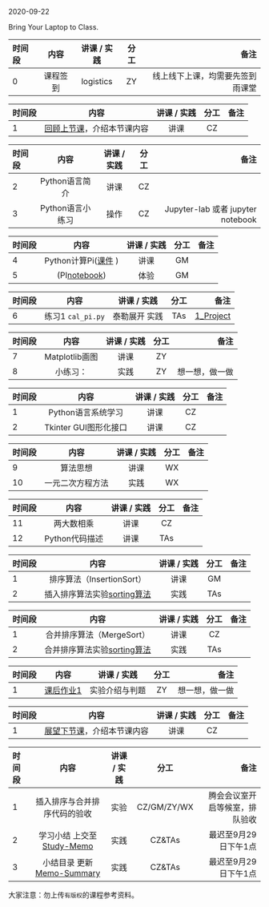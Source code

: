 2020-09-22

Bring Your Laptop to Class. 

|时间段     |  内容    | 讲课 / 实践     |  分工  |备注       |
| :---      |   :----:    |   :----:    |    :----:    |       ---: |
|   0       | 课程签到     |  logistics   |     ZY     |    线上线下上课，均需要先签到雨课堂    |


|时间段     |  内容    | 讲课 / 实践     |  分工  |备注       |
| :---      |   :----:    |   :----:    |    :----:    |       ---: |
|   1       | [回顾上节课](../WW1/WW1-Plan.md)，介绍本节课内容     |  讲课    |     CZ     |         |


|时间段     |  内容    | 讲课 / 实践     |  分工  | 备注       |
| :---      |   :----:    |   :----:    |    :----:    |       ---: |
|   2       | Python语言简介     |  讲课    |    CZ    |          |
|   3       | Python语言小练习   |  操作    |    CZ    |  Jupyter-lab 或者 jupyter notebook  |

|时间段     |  内容    | 讲课 / 实践     |  分工  | 备注       |
| :---      |   :----:    |   :----:    |    :----:    |       ---: |
|   4       | Python计算Pi([课件](../WW1/lectures/%E5%9C%86%E5%91%A8%E7%8E%87%E8%AE%A1%E7%AE%97.pdf) )      |  讲课    |     GM     |         |
|   5       | (PI[notebook](../../../Computing/Python3/PI_Python/calculate_pi.ipynb))     |  体验    |     GM     |         |


|时间段     |  内容    | 讲课 / 实践     |  分工  | 备注       |
| :---      |   :----:    |   :----:    |    :----:    |       ---: |
|   6       | 练习1  ``cal_pi.py``    |  泰勒展开 实践    |     TAs     |    [1_Project](../../../Course-Projects/1_Project)     |


|时间段     |  内容    | 讲课 / 实践     |  分工  |备注       |
| :---      |   :----:    |   :----:    |    :----:    |       ---: |
|   7       |  Matplotlib画图   |  讲课    |     ZY     |           |
|   8       |  小练习：  |   实践   |     ZY     |    想一想，做一做      |

|时间段     |  内容    | 讲课 / 实践     |  分工  | 备注       |
| :---      |   :----:    |   :----:    |    :----:    |       ---: |
|   1       | Python语言系统学习     |  讲课    |    CZ    |          |
|   2       | Tkinter GUI图形化接口     |  讲课    |    CZ    |          |


|时间段     |  内容    | 讲课 / 实践     |  分工  | 备注       |
| :---      |   :----:    |   :----:    |    :----:    |       ---: |
|   9      | 算法思想  |  讲课    |     WX     |         |
|   10      | 一元二次方程方法  |   实践    |     WX     |         |


|时间段     |  内容    | 讲课 / 实践     |  分工  | 备注       |
| :---      |   :----:    |   :----:    |    :----:    |       ---: |
|   11      | 两大数相乘   |  讲课    |     CZ     |         |
|   12      | Python代码描述   |  讲课    |     TAs     |         |


|时间段     |  内容    | 讲课 / 实践     |  分工  |备注       |
| :---      |   :----:    |   :----:    |    :----:    |       ---: |
|   1       | 排序算法（InsertionSort）       |  讲课    |     GM     |         |
|   2       | 插入排序算法实验[sorting算法](../../ML-BD-Algo/cs161-2018/lecture2_sorting.ipynb)     |  实践    |     TAs     |        |


|时间段     |  内容    | 讲课 / 实践     |  分工  |备注       |
| :---      |   :----:    |   :----:    |    :----:    |       ---: |
|   1       | 合并排序算法（MergeSort）       |  讲课    |     CZ     |         |
|   2       | 合并排序算法实验[sorting算法](../../ML-BD-Algo/cs161-2018/lecture2_sorting.ipynb)     |  实践    |     TAs     |        |


|时间段     |  内容    | 讲课 / 实践     |  分工  |备注       |
| :---      |   :----:    |   :----:    |    :----:    |       ---: |
|   1       | [课后作业1](../../../Course-Projects/2_Project/)    |  实验介绍与判题    |     ZY    |    想一想，做一做     |


|时间段     |  内容    | 讲课 / 实践     |  分工  |备注       |
| :---      |   :----:    |   :----:    |    :----:    |       ---: |
|   1      | [展望下节课](../WW3/WW3-Plan.md)，介绍本节课内容     |  讲课    |     CZ     |         |


|时间段     |  内容    | 讲课 / 实践     |  分工  | 备注       |
| :---      |   :----:    |   :----:    |    :----:    |       ---: |
|   1      | 插入排序与合并排序代码的验收     |  实验   |     CZ/GM/ZY/WX     |    腾会会议室开启等候室，排队验收     |
|   2      | 学习小结 上交至[Study-Memo](../../../Memos/Study-Memo)    |  实践    |     CZ&TAs     |   最迟至9月29日下午1点      |
|   3      | 小结目录 更新 [Memo-Summary](../../../Memos/Memo-Summary)  |  实践    |     CZ&TAs     |   最迟至9月29日下午1点      |


大家注意：勿上传``有版权``的课程参考资料。


